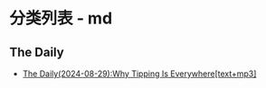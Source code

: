 # 分类列表 - md

## The Daily
- [The Daily(2024-08-29):Why Tipping Is Everywhere[text+mp3]](https://www.realhist.org//2024/08/why_tipping_is_everywhere/)

